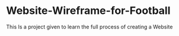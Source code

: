# Website-Wireframe-for-Football
This Is a project given to learn the full process of creating a Website
